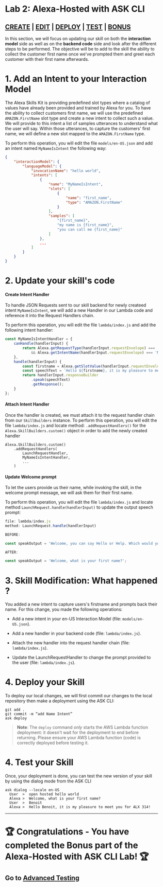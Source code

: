 # Lab 2: Alexa-Hosted with ASK CLI

## [CREATE](./01-create.md) | [EDIT](./02-edit.md) | [DEPLOY](./03-deploy.md) | [TEST](./04-test-simulate.md) | **[BONUS](./05-bonus.md)**

In this section, we will focus on updating our skill on both the **interaction model** side as well as on the **backend code** side and look after the different steps to be performed. The objective will be to add to the skill the ability to collect the customer first name once we've prompted them and greet each customer with their first name afterwards.

# 1. Add an Intent to your Interaction Model

The Alexa Skills Kit is providing predefined slot types where a catalog of values have already been provided and trained by Alexa for you. To have the ability to collect customers first name, we will use the predefined `AMAZON.FirstName` slot type and create a new intent to collect such a value. We will provide to this intent a list of samples utterances to understand what the user will say. Within those utterances, to capture the customers' first name, we will define a new slot mapped to the `AMAZON.FirstName` type.

To perform this operation, you will edit the file `models/en-US.json` and add an intent named `MyNameIsIntent` the following way:

```json
{
    "interactionModel": {
        "languageModel": {
            "invocationName": "hello world",
            "intents": [
                {
                    "name": "MyNameIsIntent", 
                    "slots": [
                        {
                            "name": "first_name",
                            "type": "AMAZON.FirstName" 
                        }
                    ],
                    "samples": [
                        "{first_name}",
                        "my name is {first_name}", 
                        "you can call me {first_name}"
                    ]
                },
                ...
            ]
        }
    }
}
```

# 2. Update your skill's code


#### Create Intent Handler

To handle JSON Requests sent to our skill backend for newly createed intent `MyNameIsIntent`, we will add a new Handler in our Lambda code and reference it into the Request Handlers chain.

To perform this operation, you will edit the file `lambda/index.js` and add the following intent handler:

```javascript
const MyNameIsIntentHandler = { 
    canHandle(handlerInput) {
        return Alexa.getRequestType(handlerInput.requestEnvelope) === 'IntentRequest'
            && Alexa.getIntentName(handlerInput.requestEnvelope) === 'MyNameIsIntent';
    }, 
    handle(handlerInput) {
        const firstname = Alexa.getSlotValue(handlerInput.requestEnvelope, "first_name"); 
        const speechText = `Hello ${firstname}, it is my pleasure to meet you for ALX 314!`;
        return handlerInput.responseBuilder
            .speak(speechText)
            .getResponse();
    } 
};
```

#### Attach Intent Handler

Once the handler is created, we must attach it to the request handler chain from our `SkillBuilders` instance. To perform this operation, you will edit the file `lambda/index.js` and locate method: `.addRequestHandlers()` for the `Alexa.SkillBuilders.custom()` object in order to add the newly created handler

```
Alexa.SkillBuilders.custom()
    .addRequestHandlers(
        LaunchRequestHandler,
        MyNameIsIntentHandler,
        ...
    )
```

#### Update Welcome prompt

To let the users provide us their name, while invoking the skill, in the welcome prompt message, we will ask them for their first name.

To perform this operation, you will edit the file `lambda/index.js` and locate method `LaunchRequest.handle(handlerInput)` to update the output speech prompt:

```javascript
file: lambda/index.js
method: LaunchRequest.handle(handlerInput)

BEFORE:

const speakOutput = 'Welcome, you can say Hello or Help. Which would you like to try?';

AFTER:

const speakOutput = 'Welcome, what is your first name?';
```

# 3. Skill Modification: What happened ?

You added a new intent to capture users's firstname and prompts back their name.
For this change, you made the following operations:

* Add a new intent in your en-US Interaction Model (file: `models/en-US.json`).

* Add a new handler in your backend code (file: `lambda/index.js`).

* Attach the new handler into the request handler chain (file: `lambda/index.js`).

* Update the LaunchRequestHandler to change the prompt provided to the user (file: `lambda/index.js`).

# 4. Deploy your Skill

To deploy our local changes, we will first commit our changes to the local repository then make a deployment using the ASK CLI:

```
git add .
git commit -m “add Name Intent”
ask deploy
```

> **Note**: The `deploy` command *only* starts the AWS Lambda function deployment: it doesn't wait for the deployment to end before returning. Please ensure your AWS Lambda function (code) is correctly deployed before testing it.

# 4. Test your Skill

Once, your deployment is done, you can test the new version of your skill by using the dialog mode from the ASK CLI

```
ask dialog --locale en-US
  User  >  open hosted hello world
  Alexa >  Welcome, what is your first name?
  User  >  Benoit
  Alexa >  Hello Benoit, it is my pleasure to meet you for ALX 314!
```

---

# 🏆 Congratulations - You have completed the Bonus part of the Alexa-Hosted with ASK CLI Lab! 🏆

## Go to [Advanced Testing](../04-lab/README.md)